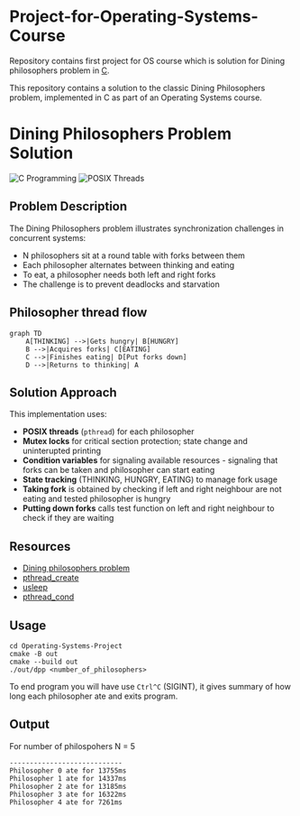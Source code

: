 # Project-for-Operating-Systems-Course
Repository contains first project for OS course which is solution for Dining philosophers problem in [C](https://programmerhumor.io/programming-memes/c-programming/).



This repository contains a solution to the classic Dining Philosophers problem, implemented in C as part of an Operating Systems course.

# Dining Philosophers Problem Solution

![C Programming](https://img.shields.io/badge/Language-C-blue)
![POSIX Threads](https://img.shields.io/badge/Threads-pthreads-green)

## Problem Description
The Dining Philosophers problem illustrates synchronization challenges in concurrent systems:
- N philosophers sit at a round table with forks between them
- Each philosopher alternates between thinking and eating
- To eat, a philosopher needs both left and right forks
- The challenge is to prevent deadlocks and starvation

## Philosopher thread flow

```mermaid
graph TD
    A[THINKING] -->|Gets hungry| B[HUNGRY]
    B -->|Acquires forks| C[EATING]
    C -->|Finishes eating| D[Put forks down]
    D -->|Returns to thinking| A
```

## Solution Approach
This implementation uses:
- **POSIX threads** (`pthread`) for each philosopher
- **Mutex locks** for critical section protection; state change and uninterupted printing
- **Condition variables** for signaling available resources - signaling that forks can be taken and philosopher can start eating
- **State tracking** (THINKING, HUNGRY, EATING) to manage fork usage
- **Taking fork** is obtained by checking if left and right neighbour are not eating and tested philosopher is hungry
- **Putting down forks** calls test function on left and right neighbour to check if they are waiting





## Resources
- [Dining philosophers problem](https://en.wikipedia.org/wiki/Dining_philosophers_problem)
- [pthread_create](https://pubs.opengroup.org/onlinepubs/7908799/xsh/pthread_create.html)
- [usleep](https://www.man7.org/linux/man-pages/man3/usleep.3.html)
- [pthread_cond](https://docs.oracle.com/cd/E19455-01/806-5257/6je9h032r/index.html)

## Usage

```
cd Operating-Systems-Project
cmake -B out
cmake --build out
./out/dpp <number_of_philosophers>
```

To end program you will have use ```Ctrl^C```  (SIGINT), it gives summary of how long each philosopher ate and exits program.

## Output
For number of philospohers N = 5  
```
----------------------------
Philosopher 0 ate for 13755ms
Philosopher 1 ate for 14337ms
Philosopher 2 ate for 13185ms
Philosopher 3 ate for 16322ms
Philosopher 4 ate for 7261ms
```
